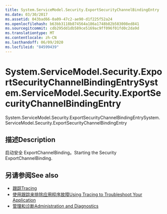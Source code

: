 ```yaml
---
title: System.ServiceModel.Security.ExportSecurityChannelBindingEntry
ms.date: 03/30/2017
ms.assetid: 043bad66-0a09-47c2-ae90-d1f225f52a24
ms.openlocfilehash: b63bb3118b874564a186a1748b82b583008ed841
ms.sourcegitcommit: cdb295dd1db589ce5169ac9ff096f01fd0c2da9d
ms.translationtype: MT
ms.contentlocale: zh-CN
ms.lasthandoff: 06/09/2020
ms.locfileid: "84599439"
---
```

# <a name="systemservicemodelsecurityexportsecuritychannelbindingentry"></a><span data-ttu-id="1b073-102">System.ServiceModel.Security.ExportSecurityChannelBindingEntry</span><span class="sxs-lookup"><span data-stu-id="1b073-102">System.ServiceModel.Security.ExportSecurityChannelBindingEntry</span></span>
<span data-ttu-id="1b073-103">System.ServiceModel.Security.ExportSecurityChannelBindingEntry</span><span class="sxs-lookup"><span data-stu-id="1b073-103">System.ServiceModel.Security.ExportSecurityChannelBindingEntry</span></span>  
  
## <a name="description"></a><span data-ttu-id="1b073-104">描述</span><span class="sxs-lookup"><span data-stu-id="1b073-104">Description</span></span>  
 <span data-ttu-id="1b073-105">启动安全 ExportChannelBinding。</span><span class="sxs-lookup"><span data-stu-id="1b073-105">Starting the Security ExportChannelBinding.</span></span>  
  
## <a name="see-also"></a><span data-ttu-id="1b073-106">另请参阅</span><span class="sxs-lookup"><span data-stu-id="1b073-106">See also</span></span>

- [<span data-ttu-id="1b073-107">跟踪</span><span class="sxs-lookup"><span data-stu-id="1b073-107">Tracing</span></span>](index.md)
- [<span data-ttu-id="1b073-108">使用跟踪来排除应用程序故障</span><span class="sxs-lookup"><span data-stu-id="1b073-108">Using Tracing to Troubleshoot Your Application</span></span>](using-tracing-to-troubleshoot-your-application.md)
- [<span data-ttu-id="1b073-109">管理和诊断</span><span class="sxs-lookup"><span data-stu-id="1b073-109">Administration and Diagnostics</span></span>](../index.md)
